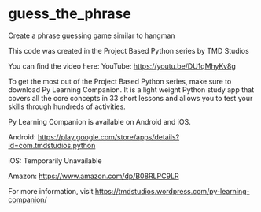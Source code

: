 # guess_the_phrase
Create a phrase guessing game similar to hangman

This code was created in the Project Based Python series by TMD Studios

You can find the video here:
YouTube: https://youtu.be/DU1qMhyKv8g

To get the most out of the Project Based Python series, make sure to download Py Learning Companion.  It is a light weight Python study app that covers all the core concepts in 33 short lessons and allows you to test your skills through hundreds of activities.

Py Learning Companion is available on Android and iOS.

Android:  https://play.google.com/store/apps/details?id=com.tmdstudios.python

iOS: Temporarily Unavailable

Amazon: https://www.amazon.com/dp/B08RLPC9LR

For more information, visit https://tmdstudios.wordpress.com/py-learning-companion/
